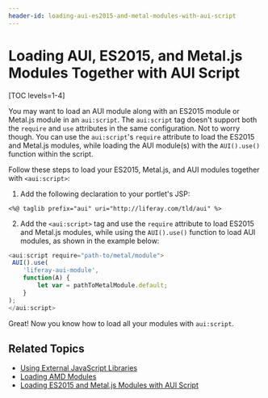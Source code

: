 ```yaml
---
header-id: loading-aui-es2015-and-metal-modules-with-aui-script
---
```


# Loading AUI, ES2015, and Metal.js Modules Together with AUI Script

[TOC levels=1-4]

You may want to load an AUI module along with an ES2015 module or Metal.js 
module in an `aui:script`. The `aui:script` tag doesn't support both the 
`require` and `use` attributes in the same configuration. Not to worry though. 
You can use the `aui:script`'s `require` attribute to load the ES2015 and 
Metal.js modules, while loading the AUI module(s) with the `AUI().use()` 
function within the script. 

Follow these steps to load your ES2015, Metal.js, and AUI modules together with 
`<aui:script>`:

1.  Add the following declaration to your portlet's JSP:

```markup
<%@ taglib prefix="aui" uri="http://liferay.com/tld/aui" %>
```

2.  Add the `<aui:script>` tag and use the `require` attribute to load ES2015 
    and Metal.js modules, while using the `AUI().use()` function to load AUI 
    modules, as shown in the example below:

```javascript
<aui:script require="path-to/metal/module">
 AUI().use(
    'liferay-aui-module', 
    function(A) {
        let var = pathToMetalModule.default;
    }
);
</aui:script>
```

Great! Now you know how to load all your modules with `aui:script`. 

## Related Topics

- [Using External JavaScript Libraries](/docs/7-2/frameworks/-/knowledge_base/f/using-external-javascript-libraries)
- [Loading AMD Modules](/docs/7-2/frameworks/-/knowledge_base/f/loading-amd-modules-in-liferay)
- [Loading ES2015 and Metal.js Modules with AUI Script](/docs/7-2/frameworks/-/knowledge_base/f/loading-es2015-and-metal-modules-with-aui-script)